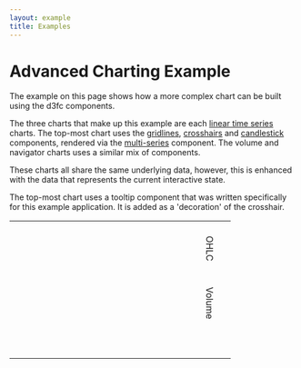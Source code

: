 ```yaml
---
layout: example
title: Examples
---
```

<style>
.volume-row>td {
  padding-bottom: 20px;
}
svg, #low-barrel {
  width: 100%;
}
#low-barrel span {
  display:block;
  transform: rotate(90deg);
}


rect.background {
    fill: none;
    stroke: #C0C0C0;
}
.gridlines line {
    stroke: #C0C0C0;
    stroke-width: 0.5px;
}
.candlestick.up rect {
    fill: #fff;
}
.candlestick.down rect {
    fill: #7CB5EC;
}
rect.extent {
    fill: rgba(128, 179, 236, 0.3);
    stroke: #C0C0C0;
    stroke-width: 1px;
}
.line {
    stroke: rgba(128, 179, 236, 1);
    stroke-width: 1px;
}
.area {
    fill: rgba(128, 179, 236, 0.05);
}
.crosshairs .vertical {
    stroke: #C0C0C0;
    stroke-width: 1px;
}
.crosshairs .horizontal {
    display: none;
}
.info {
    font: 10px sans-serif;
}
.info rect {
    fill: rgba(249, 249, 249, 0.85);
    stroke: rgba(124, 181, 236, 1);
    stroke-width: 1px;
}
</style>

<div class="row">
  <div class="col-md-12">
    <h1>Advanced Charting Example</h1>
  </div>
</div>

<div class="row">
  <div class="col-md-4">
    <p>The example on this page shows how a more complex chart can be built using the d3fc components.</p>
    <p>The three charts that make up this example are each <a href="../components/chart/linearTimeSeries.html">linear time series</a> charts. The top-most chart uses the <a href="../components/annotation/gridlines.html">gridlines</a>, <a href="../components/tool/crosshairs.html">crosshairs</a> and <a href="../components/series/candlestick.html">candlestick</a> components, rendered via the <a href="../components/series/multi.html">multi-series</a> component. The volume and navigator charts uses a similar mix of components.</p>
    <p>These charts all share the same underlying data, however, this is enhanced with the data that represents the current interactive state.</p>
    <p>The top-most chart uses a tooltip component that was written specifically for this example application. It is added as a 'decoration' of the crosshair.</p>
  </div>
  <div class="col-md-8">
    <table id="low-barrel">
      <tr class="main-row">
        <td>
          <svg class="main" viewBox="0 0 640 220"></svg>
        </td>
        <td>
          <span>OHLC</span>
        </td>
      </tr>
      <tr class="volume-row">
        <td>
          <svg class="volume" viewBox="0 0 640 140"></svg>
        </td>
        <td>
          <span>Volume</span>
        </td>
      </tr>
      <tr class="navigator-row">
        <td>
          <svg class="navigator" viewBox="0 0 640 80"></svg>
        </td>
        <td></td>
      </tr>
    </table>
  </div>
</div>


<script type="text/javascript">
(function(d3, fc) {
    'use strict';

    // Assigning to fc is nasty but there's not a lot of choice I don't think...
    fc.tooltip = function() {

        var formatters = {
            date: d3.time.format('%A, %b %e, %Y'),
            price: d3.format('.2f'),
            volume: d3.format('0,5p')
        };

        function format(type, value) {
            return formatters[type](value);
        }

        var items = [
            function(d) { return format('date', d.date); },
            function(d) { return 'Open: ' + format('price', d.open); },
            function(d) { return 'High: ' + format('price', d.high); },
            function(d) { return 'Low: ' + format('price', d.low); },
            function(d) { return 'Close: ' + format('price', d.close); },
            function(d) { return 'Volume: ' + format('volume', d.volume); }
        ];

        var tooltip = function(selection) {

            var container = selection.enter()
                .append('g')
                .attr({
                    'class': 'info',
                    'transform': 'translate(5, 5)'
                });

            container.append('rect')
                .attr({
                    width: 130,
                    height: 76
                });

            container.append('text');

            container = selection.select('g.info');

            var tspan = container.select('text')
                .selectAll('tspan')
                .data(items);

            tspan.enter()
                .append('tspan')
                .attr('x', 4)
                .attr('dy', 12);

            tspan.text(function(d) {
                return d(container.datum().datum);
            });
        };

        return tooltip;
    };

})(d3, fc);

(function(d3, fc) {
    'use strict';

    var dataGenerator = fc.data.random.financial()
        .startDate(new Date(2014, 1, 1));

    var container = d3.select('#low-barrel')
        .datum(dataGenerator(250));

    function mainChart(selection) {

        var data = selection.datum();

        var gridlines = fc.annotation.gridline()
            .yTicks(3);

        var candlestick = fc.series.candlestick();

        var tooltip = fc.tooltip();

        var crosshairs = fc.tool.crosshair()
            .decorate(tooltip)
            .snap(fc.util.seriesPointSnap(candlestick, data))
            .on('trackingstart.link', render)
            .on('trackingmove.link', render)
            .on('trackingend.link', render)
            .xLabel('')
            .yLabel('');

        var multi = fc.series.multi()
            .series([gridlines, candlestick, crosshairs])
            .mapping(function(series) {
                switch (series) {
                    case crosshairs:
                        return data.crosshairs;
                    default:
                        return data;
                }
            });

        var chart = fc.chart.linearTimeSeries()
            .xDomain(data.dateDomain)
            .xTicks(0)
            .yDomain(fc.util.extent(data, ['high', 'low']))
            .yNice()
            .yTicks(3)
            .plotArea(multi);

        selection.call(chart);

        var zoom = d3.behavior.zoom()
            .x(chart.xScale())
            .on('zoom', function() {
                data.dateDomain[0] = chart.xDomain()[0];
                data.dateDomain[1] = chart.xDomain()[1];
                render();
            });

        selection.call(zoom);
    }

    function volumeChart(selection) {

        var data = selection.datum();

        var chart = fc.chart.linearTimeSeries()
            .xDomain(data.dateDomain)
            .yDomain(fc.util.extent(data, 'volume'))
            .yNice()
            .yTicks(2);

        var gridlines = fc.annotation.gridline()
            .yTicks(2);

        var bar = fc.series.bar()
            .yValue(function(d) { return d.volume; })
            .y0Value(chart.yDomain()[0]);

        var crosshairs = fc.tool.crosshair()
            .snap(fc.util.seriesPointSnap(bar, data))
            .xLabel('')
            .yLabel('')
            .on('trackingstart.link', render)
            .on('trackingmove.link', render)
            .on('trackingend.link', render);

        var multi = fc.series.multi()
            .series([gridlines, bar, crosshairs])
            .mapping(function(series) {
                switch (series) {
                    case crosshairs:
                        return data.crosshairs;
                    default:
                        return data;
                }
            });

        chart.plotArea(multi);

        selection.call(chart);
    }

    function navigatorChart(selection) {

        var data = selection.datum();

        var chart = fc.chart.linearTimeSeries()
            .xDomain(fc.util.extent(data, 'date'))
            .yDomain(fc.util.extent(data, 'close'))
            .yNice()
            .xTicks(3)
            .yTicks(0);

        var gridlines = fc.annotation.gridline()
            .xTicks(3)
            .yTicks(0);

        var line = fc.series.line();

        var area = fc.series.area()
            .y0Value(chart.yDomain()[0]);

        var brush = d3.svg.brush()
            .on('brush', function() {
                var domain = [brush.extent()[0][0], brush.extent()[1][0]];
                // Scales with a domain delta of 0 === NaN
                if (domain[0] - domain[1] !== 0) {
                    data.dateDomain = domain;
                    render();
                }
            });

        var multi = fc.series.multi()
            .series([gridlines, line, area, brush])
            .mapping(function(series) {
                // Need to set the extent AFTER the scales
                // are set AND their ranges defined
                if (series === brush) {
                    brush.extent([
                        [data.dateDomain[0], chart.yDomain()[0]],
                        [data.dateDomain[1], chart.yDomain()[1]]
                    ]);
                }
                return data;
            });

        chart.plotArea(multi);

        selection.call(chart);
    }

    function render() {
        var data = container.datum();

        // Enhance data with interactive state
        if (data.crosshairs == null) {
            data.crosshairs = [];
        }
        if (data.dateDomain == null) {
            var maxDate = fc.util.extent(container.datum(), 'date')[1];
            var dateScale = d3.time.scale()
                .domain([maxDate - 50 * 24 * 60 * 60 * 1000, maxDate])
                .nice();
            data.dateDomain = dateScale.domain();
        }

        // Calculate visible data for main/volume charts
        var bisector = d3.bisector(function(d) { return d.date; });
        var visibleData = data.slice(
            // Pad and clamp the bisector values to ensure extents can be calculated
            Math.max(0, bisector.left(data, data.dateDomain[0]) - 1),
            Math.min(bisector.right(data, data.dateDomain[1]) + 1, data.length)
        );
        visibleData.dateDomain = data.dateDomain;
        visibleData.crosshairs = data.crosshairs;

        //update viewBox values on the svg elements now that they've been sized properly
        function generateViewBox($el) {
            return '0 0 ' + $el.width() + ' ' + $el.height();
        }

        container.select('svg.main')
            .datum(visibleData)
            .call(mainChart)
            .attr('viewBox', generateViewBox($('svg.main')));

        container.select('svg.volume')
            .datum(visibleData)
            .call(volumeChart)
            .attr('viewBox', generateViewBox($('svg.volume')));

        container.select('svg.navigator')
            .call(navigatorChart)
            .attr('viewBox', generateViewBox($('svg.navigator')));
    }

    render();

})(d3, fc);

</script>

